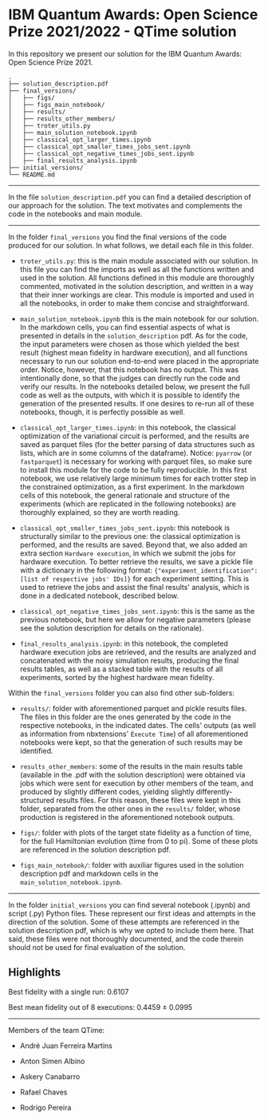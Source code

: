 # IBM Quantum Awards: Open Science Prize 2021/2022 - QTime solution

In this repository we present our solution for the IBM Quantum Awards: Open Science Prize 2021.

```
.
├── solution_description.pdf
├── final_versions/
│   ├── figs/ 
│   ├── figs_main_notebook/
│   ├── results/ 
│   ├── results_other_members/ 
│   ├── troter_utils.py
│   ├── main_solution_notebook.ipynb
│   ├── classical_opt_larger_times.ipynb
│   ├── classical_opt_smaller_times_jobs_sent.ipynb
│   ├── classical_opt_negative_times_jobs_sent.ipynb
│   ├── final_results_analysis.ipynb
├── initial_versions/
└── README.md
```

______________

In the file `solution_description.pdf` you can find a detailed description of our approach for the solution. The text motivates and complements the code in the notebooks and main module.

______________

In the folder `final_versions` you find the final versions of the code produced for our solution. In what follows, we detail each file in this folder.

- `troter_utils.py`: this is the main module associated with our solution. In this file you can find the imports as well as all the functions written and used in the solution. All functions defined in this module are thoroughly commented, motivated in the solution description, and written in a way that their inner workings are clear. This module is imported and used in all the notebooks, in order to make them concise and straightforward. 

- `main_solution_notebook.ipynb` this is the main notebook for our solution. In the markdown cells, you can find essential aspects of what is presented in details in the `solution_description` pdf. As for the code, the input parameters were chosen as those which yielded the best result (highest mean fidelity in hardware execution), and all functions necessary to run our solution end-to-end were placed in the appropriate order. Notice, however, that this notebook has no output. This was intentionally done, so that the judges can directly run the code and verify our results. In the notebooks detailed below, we present the full code as well as the outputs, with which it is possible to identify the generation of the presented results. If one desires to re-run all of these notebooks, though, it is perfectly possible as well.

- `classical_opt_larger_times.ipynb`: in this notebook, the classical optimization of the variational circuit is performed, and the results are saved as parquet files (for the better parsing of data structures such as lists, which are in some columns of the dataframe). Notice: `pyarrow` (or `fastparquet`) is necessary for working with parquet files, so make sure to install this module for the code to be fully reproducible. In this first notebook, we use relatively large minimum times for each trotter step in the constrained optimization, as a first experiment. In the markdown cells of this notebook, the general rationale and structure of the experiments (which are replicated in the following notebooks) are thoroughly explained, so they are worth reading.

- `classical_opt_smaller_times_jobs_sent.ipynb`: this notebook is structurally similar to the previous one: the classical optimization is performed, and the results are saved. Beyond that, we also added an extra section `Hardware execution`, in which we submit the jobs for hardware execution. To better retrieve the results, we save a pickle file with a dictionary in the following format: `{"experiment_identification": [list of respective jobs' IDs]}` for each experiment setting. This is used to retrieve the jobs and assist the final results' analysis, which is done in a dedicated notebook, described below.

- `classical_opt_negative_times_jobs_sent.ipynb`: this is the same as the previous notebook, but here we allow for negative parameters (please see the solution description for details on the rationale).

- `final_results_analysis.ipynb`: in this notebook, the completed hardware execution jobs are retrieved, and the results are analyzed and concatenated with the noisy simulation results, producing the final results tables, as well as a stacked table with the results of all experiments, sorted by the highest hardware mean fidelity.

Within the `final_versions` folder you can also find other sub-folders:

- `results/`: folder with aforementioned parquet and pickle results files. The files in this folder are the ones generated by the code in the respective notebooks, in the indicated dates. The cells' outputs (as well as information from nbxtensions' `Èxecute Time`) of all aforementioned notebooks were kept, so that the generation of such results may be identified. 

- `results_other_members`: some of the results in the main results table (available in the .pdf with the solution description) were obtained via jobs which were sent for execution by other members of the team, and produced by slightly different codes, yielding slightly differently-structured results files. For this reason, these files were kept in this folder, separated from the other ones in the `results/` folder, whose production is registered in the aforementioned notebook outputs.

- `figs/`: folder with plots of the target state fidelity as a function of time, for the full Hamiltonian evolution (time from 0 to pi). Some of these plots are referenced in the solution description pdf.

- `figs_main_notebook/`: folder with auxiliar figures used in the solution description pdf and markdown cells in the `main_solution_notebook.ipynb`.

______________

In the folder `initial_versions` you can find several notebook (.ipynb) and script (.py) Python files. These represent our first ideas and attempts in the direction of the solution. Some of these attempts are referenced in the solution description pdf, which is why we opted to include them here. That said, these files were not thoroughly documented, and the code therein should not be used for final evaluation of the solution.

## Highlights

Best fidelity with a single run:        0.6107

Best mean fidelity out of 8 executions: 0.4459 ± 0.0995

______________

Members of the team QTime:

- André Juan Ferreira Martins

- Anton Simen Albino

- Askery Canabarro

- Rafael Chaves

- Rodrigo Pereira

